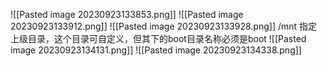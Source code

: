 ![[Pasted image 20230923133853.png]]
![[Pasted image 20230923133912.png]]
![[Pasted image 20230923133928.png]]
/mnt  指定上级目录，这个目录可自定义，但其下的boot目录名称必须是boot
![[Pasted image 20230923134131.png]]
![[Pasted image 20230923134338.png]]


